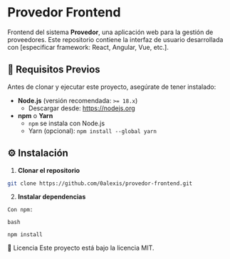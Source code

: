 # Provedor Frontend

Frontend del sistema **Provedor**, una aplicación web para la gestión de proveedores. Este repositorio contiene la interfaz de usuario desarrollada con [especificar framework: React, Angular, Vue, etc.].

## 🚀 Requisitos Previos

Antes de clonar y ejecutar este proyecto, asegúrate de tener instalado:

- **Node.js** (versión recomendada: `>= 18.x`)
  - Descargar desde: https://nodejs.org
- **npm** o **Yarn**
  - `npm` se instala con Node.js
  - Yarn (opcional): `npm install --global yarn`

## ⚙️ Instalación

1. **Clonar el repositorio**

```bash
git clone https://github.com/0alexis/provedor-frontend.git
```


2. **Instalar dependencias**
```
Con npm:

bash

npm install
```


📄 Licencia
Este proyecto está bajo la licencia MIT.
